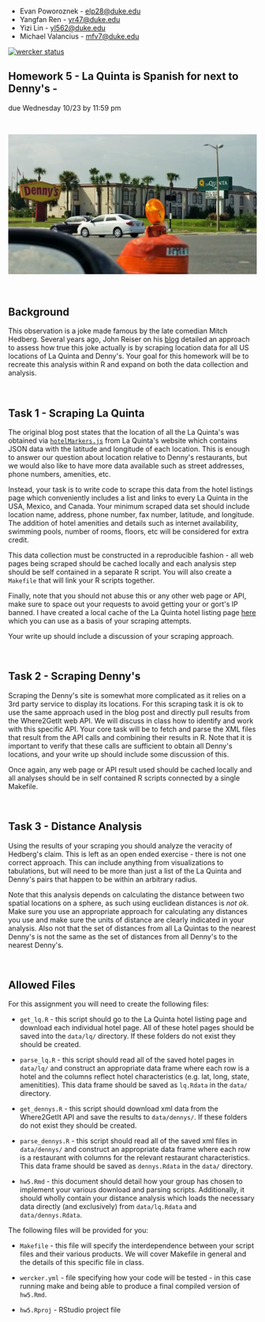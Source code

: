 <br/>

* Evan Poworoznek - elp28@duke.edu
* Yangfan Ren - yr47@duke.edu
* Yizi Lin - yl562@duke.edu
* Michael Valancius - mfv7@duke.edu

[![wercker status](https://app.wercker.com/status/b470003a2e7ae0bdf6e45dcb061d8f32/s/master "wercker status")](https://app.wercker.com/project/byKey/b470003a2e7ae0bdf6e45dcb061d8f32)

Homework 5 - La Quinta is Spanish for next to Denny's - 
---
due Wednesday 10/23 by 11:59 pm

<br/>

![dennys next to la quinta](hedberg.jpg?raw=1)

<br/>

## Background

This observation is a joke made famous by the late comedian Mitch Hedberg. Several years ago, John Reiser on his [blog](http://njgeo.org/2014/01/30/mitch-hedberg-and-gis/) detailed an approach to assess how true this joke actually is by scraping location data for all US locations of La Quinta and Denny's. Your goal for this homework will be to recreate this analysis within R and expand on both the data collection and analysis.

<br/>

##  Task 1 - Scraping La Quinta

The original blog post states that the location of all the La Quinta's was obtained via [`hotelMarkers.js`](http://www.lq.com/lq/data/hotelMarkers.js) from La Quinta's website which contains JSON data with the latitude and longitude of each location. This is enough to answer our question about location relative to Denny's restaurants, but we would also like to have more data available such as street addresses, phone numbers, amenities, etc.

Instead, your task is to write code to scrape this data from the hotel listings page which conveniently includes a list and links to every La Quinta in the USA, Mexico, and Canada. Your minimum scraped data set should include location name, address, phone number, fax number, latitude, and longitude. The addition of hotel amenities and details such as internet availability, swimming pools, number of rooms, floors, etc will be considered for extra credit.

This data collection must be constructed in a reproducible fashion - all web pages being scraped should be cached locally and each analysis step should be self contained in a separate R script. You will also create a `Makefile` that will link your R scripts together. 

Finally, note that you should not abuse this or any other web page or API, make sure to space out your requests to avoid getting your or gort's IP banned. I have created a local cache of the La Quinta hotel listing page [here](http://www2.stat.duke.edu/~cr173/lq/www.lq.com/en/findandbook/hotel-listings.html) which you can use as a basis of your scraping attempts.

Your write up should include a discussion of your scraping approach.

<br/>

## Task 2 - Scraping Denny's

Scraping the Denny's site is somewhat more complicated as it relies on a 3rd party service to display its locations. For this scraping task it is ok to use the same approach used in the blog post and directly pull results from the Where2GetIt web API. We will discuss in class how to identify and work with this specific API. Your core task will be to fetch and parse the XML files that result from the API calls and combining their results in R. Note that it is important to verify that these calls are sufficient to obtain all Denny's locations, and your write up should include some discussion of this.

Once again, any web page or API result used should be cached locally and all analyses should be in self contained R scripts connected by a single Makefile.

<br/>

## Task 3 - Distance Analysis

Using the results of your scraping you should analyze the veracity of Hedberg's claim. This is left as an open ended exercise - there is not one correct approach. This can include anything from visualizations to tabulations, but will need to be more than just a list of the La Quinta and Denny's pairs that happen to be within an arbitrary radius.

Note that this analysis depends on calculating the distance between two spatial locations on a sphere, as such using euclidean distances is *not ok*. Make sure you use an appropriate approach for calculating any distances you use and make sure the units of distance are clearly indicated in your analysis. Also not that the set of distances from all La Quintas to the nearest Denny's is not the same as the set of distances from all Denny's to the nearest Denny's.

<br/>

## Allowed Files

For this assignment you will need to create the following files:

* `get_lq.R` - this script should go to the La Quinta hotel listing page and download each individual hotel page. All of these hotel pages should be saved into the `data/lq/` directory. If these folders do not exist they should be created.

* `parse_lq.R` - this script should read all of the saved hotel pages in `data/lq/` and construct an appropriate data frame where each row is a hotel and the columns reflect hotel characteristics (e.g. lat, long, state, amenitities). This data frame should be saved as `lq.Rdata` in the `data/` directory.

* `get_dennys.R` - this script should download xml data from the Where2GetIt API and save the results to `data/dennys/`. If these folders do not exist they should be created.

* `parse_dennys.R` - this script should read all of the saved xml files in `data/dennys/` and construct an appropriate data frame where each row is a restaurant with columns for the relevant restaurant characteristics. This data frame should be saved as `dennys.Rdata` in the `data/` directory.

* `hw5.Rmd` - this document should detail how your group has chosen to implement your various download and parsing scripts. Additionally, it should wholly contain your distance analysis which loads the necessary data directly (and exclusively) from `data/lq.Rdata` and `data/dennys.Rdata`.

The following files will be provided for you:

* `Makefile` - this file will specify the interdependence between your script files and their various products. We will cover Makefile in general and the details of this specific file in class.

* `wercker.yml` - file specifying how your code will be tested - in this case running make and being able to produce a final compiled version of `hw5.Rmd`.

* `hw5.Rproj` - RStudio project file

